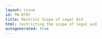 ```yaml
---
layout: issue
id: PW-6707
title: Restrict Scope of Legal Aid
html: restricting the scope of legal aid
autogenerated: true
---
```


